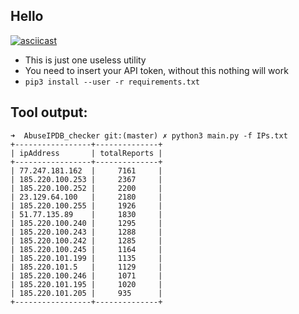## Hello


[![asciicast](https://asciinema.org/a/sQS33pvbWextuvBpp3PFvjUZi.svg)](https://asciinema.org/a/sQS33pvbWextuvBpp3PFvjUZi)


- This is just one useless utility
- You need to insert your API token, without this nothing will work
- `pip3 install --user -r requirements.txt`


## Tool output:

```
➜  AbuseIPDB_checker git:(master) ✗ python3 main.py -f IPs.txt            
+-----------------+--------------+
| ipAddress       | totalReports |
+-----------------+--------------+
| 77.247.181.162  |     7161     |
| 185.220.100.253 |     2367     |
| 185.220.100.252 |     2200     |
| 23.129.64.100   |     2180     |
| 185.220.100.255 |     1926     |
| 51.77.135.89    |     1830     |
| 185.220.100.240 |     1295     |
| 185.220.100.243 |     1288     |
| 185.220.100.242 |     1285     |
| 185.220.100.245 |     1164     |
| 185.220.101.199 |     1135     |
| 185.220.101.5   |     1129     |
| 185.220.100.246 |     1071     |
| 185.220.101.195 |     1020     |
| 185.220.101.205 |     935      |
+-----------------+--------------+
```